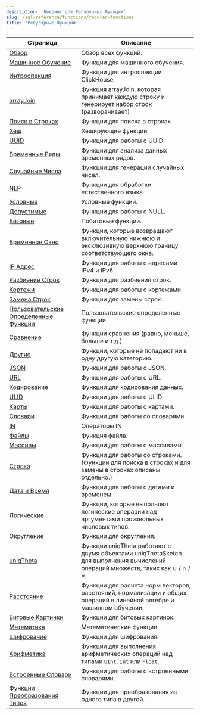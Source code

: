 ```yaml
---
description: 'Лендинг для Регулярных Функций'
slug: /sql-reference/functions/regular-functions
title: 'Регулярные Функции'
---
```


| Страница                                         | Описание                                                                                                                      |
|--------------------------------------------------|------------------------------------------------------------------------------------------------------------------------------|
| [Обзор](/sql-reference/functions/overview)       | Обзор всех функций.                                                                                                         |
| [Машинное Обучение](/sql-reference/functions/machine-learning-functions) | Функции для машинного обучения.                                                                                            |
| [Интроспекция](/sql-reference/functions/introspection) | Функции для интроспекции ClickHouse.                                                                                       |
| [arrayJoin](/sql-reference/functions/array-join) | Функция arrayJoin, которая принимает каждую строку и генерирует набор строк (разворачивает)                                  |
| [Поиск в Строках](/sql-reference/functions/string-search-functions) | Функции для поиска в строках.                                                                                               |
| [Хеш](/sql-reference/functions/hash-functions)   | Хеширующие функции.                                                                                                         |
| [UUID](/sql-reference/functions/uuid-functions)  | Функции для работы с UUID.                                                                                                   |
| [Временные Ряды](/sql-reference/functions/time-series-functions) | Функции для анализа данных временных рядов.                                                                                 |
| [Случайные Числа](/sql-reference/functions/random-functions) | Функции для генерации случайных чисел.                                                                                       |
| [NLP](/sql-reference/functions/nlp-functions)    | Функции для обработки естественного языка.                                                                                   |
| [Условные](/sql-reference/functions/conditional-functions) | Условные функции.                                                                                                           |
| [Допустимые](/sql-reference/functions/functions-for-nulls) | Функции для работы с NULL.                                                                                                 |
| [Битовые](/sql-reference/functions/bit-functions) | Побитовые функции.                                                                                                          |
| [Временное Окно](/sql-reference/functions/time-window-functions) | Функции, которые возвращают включительную нижнюю и эксклюзивную верхнюю границу соответствующего окна.                     |
| [IP Адрес](/sql-reference/functions/ip-address-functions) | Функции для работы с адресами IPv4 и IPv6.                                                                                  |
| [Разбиение Строк](/sql-reference/functions/splitting-merging-functions) | Функции для разбиения строк.                                                                                                |
| [Кортежи](/sql-reference/functions/tuple-functions) | Функции для работы с кортежами.                                                                                             |
| [Замена Строк](/sql-reference/functions/string-replace-functions) | Функции для замены строк.                                                                                                   |
| [Пользовательские Определенные Функции](/sql-reference/functions/udf) | Пользовательские определенные функции.                                                                                      |
| [Сравнение](/sql-reference/functions/comparison-functions) | Функции сравнения (равно, меньше, больше и т.д.)                                                                           |
| [Другие](/sql-reference/functions/other-functions) | Функции, которые не попадают ни в одну другую категорию.                                                                   |
| [JSON](/sql-reference/functions/json-functions)   | Функции для работы с JSON.                                                                                                  |
| [URL](/sql-reference/functions/url-functions)     | Функции для работы с URL.                                                                                                   |
| [Кодирование](/sql-reference/functions/encoding-functions) | Функции для кодирования данных.                                                                                              |
| [ULID](/sql-reference/functions/ulid-functions)   | Функции для работы с ULID.                                                                                                  |
| [Карты](/sql-reference/functions/tuple-map-functions) | Функции для работы с картами.                                                                                              |
| [Словари](/sql-reference/functions/ext-dict-functions) | Функции для работы со словарями.                                                                                            |
| [IN](/sql-reference/functions/in-functions)       | Операторы IN                                                                                                               |
| [Файлы](/sql-reference/functions/files)           | Функция файла.                                                                                                             |
| [Массивы](/sql-reference/functions/array-functions) | Функции для работы с массивами.                                                                                             |
| [Строка](/sql-reference/functions/string-functions) | Функции для работы со строками. (Функции для поиска в строках и для замены в строках описаны отдельно.)                     |
| [Дата и Время](/sql-reference/functions/date-time-functions) | Функции для работы с датами и временем.                                                                                     |
| [Логические](/sql-reference/functions/logical-functions) | Функции, которые выполняют логические операции над аргументами произвольных числовых типов.                                 |
| [Округление](/sql-reference/functions/rounding-functions) | Функции для округления.                                                                                                     |
| [uniqTheta](/sql-reference/functions/uniqtheta-functions) | Функции uniqTheta работают с двумя объектами uniqThetaSketch для выполнения вычислений операций множеств, таких как ∪ / ∩ / ×. |
| [Расстояние](/sql-reference/functions/distance-functions) | Функции для расчета норм векторов, расстояний, нормализации и общих операций в линейной алгебре и машинном обучении.          |
| [Битовые Картинки](/sql-reference/functions/bitmap-functions) | Функции для битовых картинок.                                                                                                |
| [Математика](/sql-reference/functions/math-functions) | Математические функции.                                                                                                     |
| [Шифрование](/sql-reference/functions/encryption-functions) | Функции для шифрования.                                                                                                     |
| [Арифметика](/sql-reference/functions/arithmetic-functions) | Функции для выполнения арифметических операций над типами `UInt`, `Int` или `Float`.                                       |
| [Встроенные Словари](/sql-reference/functions/ym-dict-functions) | Функции для работы с встроенными словарями.                                                                                |
| [Функции Преобразования Типов](/sql-reference/functions/type-conversion-functions) | Функции для преобразования из одного типа в другой.                                                                         |
